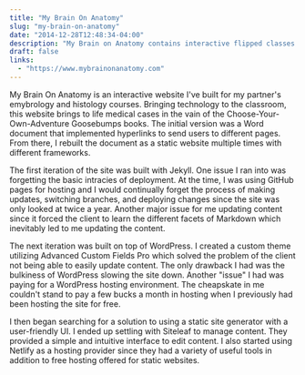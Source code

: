 ```yaml
---
title: "My Brain On Anatomy"
slug: "my-brain-on-anatomy"
date: "2014-12-28T12:48:34-04:00"
description: "My Brain on Anatomy contains interactive flipped classes for embryology and histology developed by Barbie Klein."
draft: false
links:
  - "https://www.mybrainonanatomy.com"
---
```


My Brain On Anatomy is an interactive website I've built for my partner's
emybrology and histology courses. Bringing technology to the classroom, this
website brings to life medical cases in the vain of the
Choose-Your-Own-Adventure Goosebumps books. The initial version was a Word
document that implemented hyperlinks to send users to different pages. From
there, I rebuilt the document as a static website multiple times with different
frameworks.

The first iteration of the site was built with Jekyll. One issue I ran into was
forgetting the basic intracies of deployment. At the time, I was using GitHub
pages for hosting and I would continually forget the process of making updates,
switching branches, and deploying changes since the site was only looked at
twice a year. Another major issue for me updating content since it forced the
client to learn the different facets of Markdown which inevitably led to me
updating the content.

The next iteration was built on top of WordPress. I created a custom theme
utilizing Advanced Custom Fields Pro which solved the problem of the client not
being able to easily update content. The only drawback I had was the bulkiness
of WordPress slowing the site down. Another "issue" I had was paying for a
WordPress hosting environment. The cheapskate in me couldn't stand to pay a few
bucks a month in hosting when I previously had been hosting the site for free.

I then began searching for a solution to using a static site generator with a
user-friendly UI. I ended up settling with Siteleaf to manage content. They
provided a simple and intuitive interface to edit content. I also started using
Netlify as a hosting provider since they had a variety of useful tools in
addition to free hosting offered for static websites.
